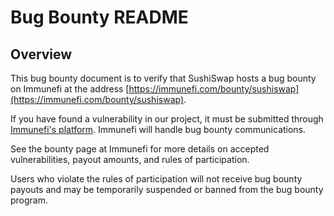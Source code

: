 # Bug Bounty README

## Overview

This bug bounty document is to verify that SushiSwap hosts a bug bounty on Immunefi at the address [https://immunefi.com/bounty/sushiswap](https://immunefi.com/bounty/sushiswap).

If you have found a vulnerability in our project, it must be submitted through [Immunefi's platform](https://immunefi.com/). Immunefi will handle bug bounty communications.

See the bounty page at Immunefi for more details on accepted vulnerabilities, payout amounts, and rules of participation.

Users who violate the rules of participation will not receive bug bounty payouts and may be temporarily suspended or banned from the bug bounty program.